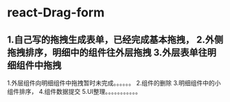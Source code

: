 # react-Drag-form
1.自己写的拖拽生成表单，已经完成基本拖拽，
2.外侧拖拽排序，明细中的组件往外层拖拽
3.外层表单往明细组件中拖拽
---------------------------------------------------------------------
1.外层组件向明细组件中拖拽暂时未完成。。。。。。
2.组件的删除
3.明细组件中的小组件排序，
4.组件数据提交
5.UI整理。。。。。。。。。。。
